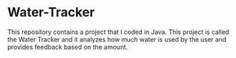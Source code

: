 # Water-Tracker
This repository contains a project that I coded in Java. This project is called the Water Tracker and it analyzes how much water is used by the user and provides feedback based on the amount.
